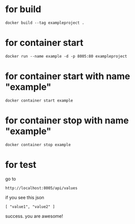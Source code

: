 
# for build
    docker build --tag exampleproject .

# for container start 
    docker run --name example -d -p 8005:80 exampleproject
 
# for container start with name "example"
	docker container start example

# for container stop with name "example"  
	docker container stop example

# for test
go to

    http://localhost:8005/api/values
if you see this json

    [ "value1", "value2" ]
    
success. you are awesome!
